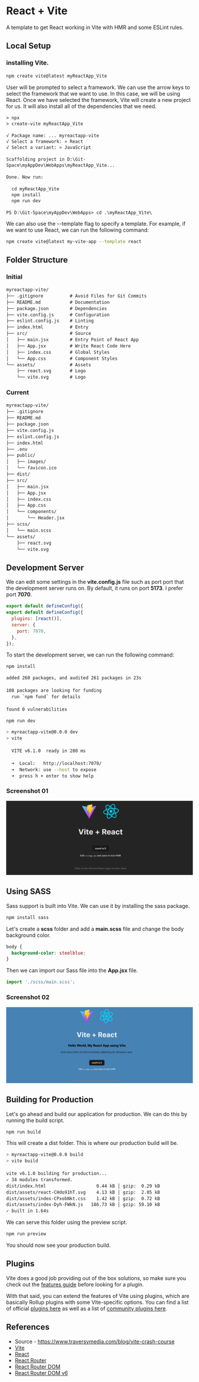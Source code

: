 # React + Vite

A template to get React working in Vite with HMR and some ESLint rules.

## Local Setup

### installing Vite.

```sh
npm create vite@latest myReactApp_Vite
```
User will be prompted to select a framework. We can use the arrow keys to select the framework that we want to use. In this case, we will be using React. Once we have selected the framework, Vite will create a new project for us. It will also install all of the dependencies that we need.

```
> npx
> create-vite myReactApp_Vite

√ Package name: ... myreactapp-vite
√ Select a framework: » React
√ Select a variant: » JavaScript

Scaffolding project in D:\Git-Space\myAppDev\WebApps\myReactApp_Vite...

Done. Now run:

  cd myReactApp_Vite
  npm install
  npm run dev

PS D:\Git-Space\myAppDev\WebApps> cd .\myReactApp_Vite\
```

We can also use the --template flag to specify a template. For example, if we want to use React, we can run the following command:

```sh
npm create vite@latest my-vite-app --template react
```

## Folder Structure
### Initial
```md
myreactapp-vite/
├── .gitignore          # Avoid Files for Git Commits
├── README.md           # Documentation
├── package.json        # Dependencies
├── vite.config.js      # Configuration
├── eslint.config.js    # Linting
├── index.html          # Entry
├── src/                # Source
│   ├── main.jsx        # Entry Point of React App
│   ├── App.jsx         # Write React Code Here
│   ├── index.css       # Global Styles
│   └── App.css         # Component Styles
└── assets/             # Assets
    ├── react.svg       # Logo
    └── vite.svg        # Logo
```
### Current
```md
myreactapp-vite/
├── .gitignore
├── README.md
├── package.json
├── vite.config.js
├── eslint.config.js
├── index.html
├── .env
├── public/
│   ├── images/
│   └── favicon.ico
├── dist/
├── src/
│   ├── main.jsx
│   ├── App.jsx
│   ├── index.css
│   ├── App.css
│   └── components/
│       └── Header.jsx
├── scss/
│   └── main.scss
└── assets/
    ├── react.svg
    └── vite.svg
```

## Development Server
We can edit some settings in the **vite.config.js** file such as port port that the development server runs on. By default, it runs on port **5173**. I prefer port **7070**.

```js
export default defineConfig({
export default defineConfig({
  plugins: [react()],
  server: {
    port: 7070,
  },
});
```

To start the development server, we can run the following command:

```sh
npm install
```
```sh
added 260 packages, and audited 261 packages in 23s

108 packages are looking for funding
  run `npm fund` for details

found 0 vulnerabilities
```

```sh
npm run dev
```

```sh
> myreactapp-vite@0.0.0 dev
> vite

  VITE v6.1.0  ready in 280 ms

  ➜  Local:   http://localhost:7070/
  ➜  Network: use --host to expose
  ➜  press h + enter to show help
```
### Screenshot 01
<img src="./public/images/vite1.PNG" alt="Vite Dev Server" />

## Using SASS

Sass support is built into Vite. We can use it by installing the sass package.
```sh
npm install sass
```
Let's create a **scss** folder and add a **main.scss** file and change the body background color.

```scss
body {
  background-color: steelblue;
}
```
Then we can import our Sass file into the **App.jsx** file.

```js
import './scss/main.scss';
```

### Screenshot 02
<img src="./public/images/vite2.PNG" alt="Vite Dev Server" />

## Building for Production
Let's go ahead and build our application for production. We can do this by running the build script.

```sh
npm run build
```
This will create a dist folder. This is where our production build will be.

```sh
> myreactapp-vite@0.0.0 build
> vite build

vite v6.1.0 building for production...
✓ 34 modules transformed.
dist/index.html                   0.44 kB │ gzip:  0.29 kB
dist/assets/react-CHdo91hT.svg    4.13 kB │ gzip:  2.05 kB
dist/assets/index-CPxobNkt.css    1.42 kB │ gzip:  0.72 kB
dist/assets/index-Dyh-FWkN.js   186.73 kB │ gzip: 59.10 kB
✓ built in 1.64s
```

We can serve this folder using the preview script.

```sh
npm run preview
```
You should now see your production build.

## Plugins
Vite does a good job providing out of the box solutions, so make sure you check out the [features guide](https://vitejs.dev/guide/features.html) before looking for a plugin.

With that said, you can extend the features of Vite using plugins, which are basically Rollup plugins with some Vite-specific options. You can find a list of official [plugins here](https://vitejs.dev/plugins/) as well as a list of [community plugins here](https://github.com/vitejs/awesome-vite#plugins).


## References
- Source - https://www.traversymedia.com/blog/vite-crash-course
- [Vite](https://vitejs.dev/guide/)
- [React](https://reactjs.org/)
- [React Router](https://reactrouter.com/en/main)
- [React Router DOM](https://reactrouter.com/en/main/start/tutorial)
- [React Router DOM v6](https://reactrouter.com/en/main/start/tutorial)
